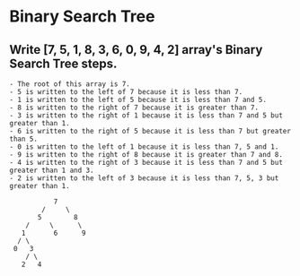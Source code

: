 # Binary Search Tree

## Write [7, 5, 1, 8, 3, 6, 0, 9, 4, 2] array's Binary Search Tree steps.
```
- The root of this array is 7.
- 5 is written to the left of 7 because it is less than 7.
- 1 is written to the left of 5 because it is less than 7 and 5.
- 8 is written to the right of 7 because it is greater than 7.
- 3 is written to the right of 1 because it is less than 7 and 5 but greater than 1.
- 6 is written to the right of 5 because it is less than 7 but greater than 5.
- 0 is written to the left of 1 because it is less than 7, 5 and 1.
- 9 is written to the right of 8 because it is greater than 7 and 8.
- 4 is written to the right of 3 because it is less than 7 and 5 but greater than 1 and 3.
- 2 is written to the left of 3 because it is less than 7, 5, 3 but greater than 1.
```
               7
            /     \
           5        8
        /     \      \
       1       6      9
      / \       
     0   3
        / \ 
       2   4